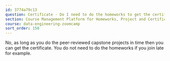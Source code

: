 ```yaml
---
id: 3774a79c13
question: Certificate - Do I need to do the homeworks to get the certificate?
section: Course Management Platform for Homeworks, Project and Certificate
course: data-engineering-zoomcamp
sort_order: 150
---
```


No, as long as you do the peer-reviewed capstone projects in time then you can get the certificate. You do not need to do the homeworks if you join late for example.


